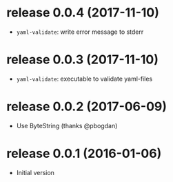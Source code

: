 # release 0.0.4 (2017-11-10)

- `yaml-validate`: write error message to stderr

# release 0.0.3 (2017-11-10)

- `yaml-validate`: executable to validate yaml-files

# release 0.0.2 (2017-06-09)

- Use ByteString (thanks @pbogdan)

# release 0.0.1 (2016-01-06)

- Initial version
